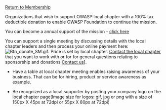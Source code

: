 [Return to Membership](Membership "wikilink")

Organizations that wish to support OWASP local chapter with a 100% tax
deductible donation to enable OWASP Foundation to continue the mission.

You can become a annual support of the mission - [click
here](https://www.owasp.org/index.php/Membership#Types_of_Membership)

You can support a single meeting by discussing details with the local
chapter leaders and then process your online payment here:
![Btn_donate_SM.gif](Btn_donate_SM.gif "Btn_donate_SM.gif"). Price is
set by local chapter. [Contact the local
chapter](OWASP_Chapter "wikilink") that you want to work with or for for
general questions relating to sponsorship and donations [Contact
us](http://owasp4.owasp.org/contactus.html)\].

  - Have a table at local chapter meeting enables raising awareness of
    your business. That can be for hiring, product or service awareness
    as example.

<!-- end list -->

  - Be recognized as a local supporter by posting your company logo on
    the local chapter page(Image size for logos: gif, jpg or png with a
    size of 150px X 45px at 72dpi or 55px X 80px at 72dpi)
